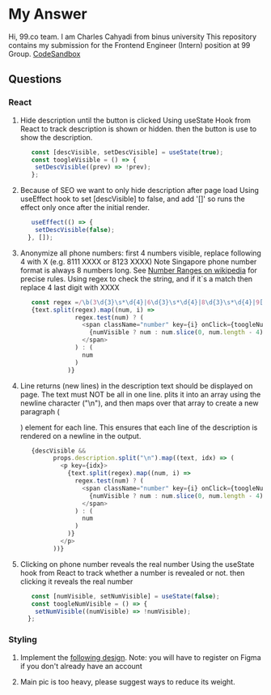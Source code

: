 # My Answer
Hi, 99.co team.
I am Charles Cahyadi from binus university
This repository contains my submission for the Frontend Engineer (Intern) position at 99 Group.
[CodeSandbox](https://codesandbox.io/p/sandbox/long-sky-sngkgk)

## Questions

### React

1. Hide description until the button is clicked
   Using useState Hook from React to track description is shown or hidden.
   then the button is use to show the description.
   ``` Javascript
      const [descVisible, setDescVisible] = useState(true);
      const toogleVisible = () => {
       setDescVisible((prev) => !prev);
      };
   ```
   
2. Because of SEO we want to only hide description after page load
   Using useEffect hook to set [descVisible] to false, and add '[]' so runs the effect only once after the initial render.
   ```Javascript
      useEffect(() => {
       setDescVisible(false);
     }, []);
   ```
   
3. Anonymize all phone numbers: first 4 numbers visible, replace following 4 with X (e.g. 8111 XXXX or 8123 XXXX)
   Note Singapore phone number format is always 8 numbers long.
   See [Number Ranges on wikipedia](https://en.wikipedia.org/wiki/Telephone_numbers_in_Singapore#Number_ranges) for precise rules.
   Using regex to check the string, and if it`s a match then replace 4 last digit with XXXX
   ```Javascript
      const regex =/\b(3\d{3}\s*\d{4}|6\d{3}\s*\d{4}|8\d{3}\s*\d{4}|9[0-8]\d{2}\s*\d{4})\b/g;
      {text.split(regex).map((num, i) =>
                  regex.test(num) ? (
                    <span className="number" key={i} onClick={toogleNumVisible}>
                      {numVisible ? num : num.slice(0, num.length - 4) + "XXXX"}
                    </span>
                  ) : (
                    num
                  )
                )}
   ```

4. Line returns (new lines) in the description text should be displayed on page. The text must NOT be all in one line.
   plits it into an array using the newline character ("\n"), and then maps over that array to create a new paragraph (<p>) element for each line. This ensures that each line of the description is rendered on a newline in the output.
   ```javaScript
      {descVisible &&
            props.description.split("\n").map((text, idx) => (
              <p key={idx}>
                {text.split(regex).map((num, i) =>
                  regex.test(num) ? (
                    <span className="number" key={i} onClick={toogleNumVisible}>
                      {numVisible ? num : num.slice(0, num.length - 4) + "XXXX"}
                    </span>
                  ) : (
                    num
                  )
                )}
              </p>
            ))}
   ```
   
5. Clicking on phone number reveals the real number
   Using the useState hook from React to track whether a number is revealed or not.
   then clicking it reveals the real number
   ```javascript
      const [numVisible, setNumVisible] = useState(false);
      const toogleNumVisible = () => {
       setNumVisible((numVisible) => !numVisible);
     };
   ```


### Styling

1. Implement the [following design](https://www.figma.com/file/zT67hKBce1jfyZPkx5cGrg/FE-challenge---Project-card-design).
   Note: you will have to register on Figma if you don't already have an account

2. Main pic is too heavy, please suggest ways to reduce its weight.
